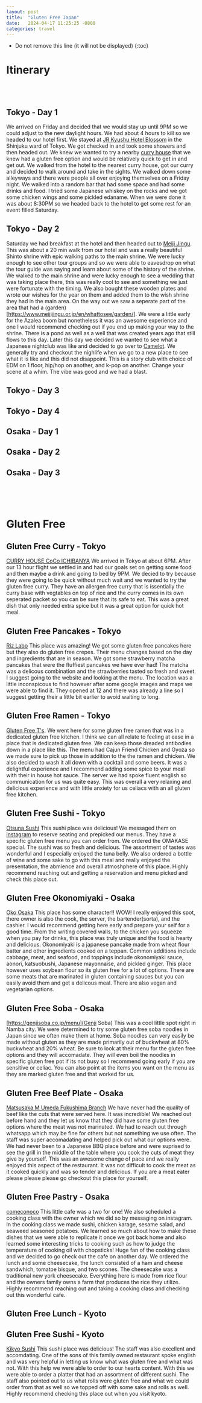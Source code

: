 ```yaml
---
layout: post
title:  "Gluten Free Japan"
date:   2024-04-17 11:25:25 -0800
categories: travel
---
```



* Do not remove this line (it will not be displayed)
{:toc}




# Itinerary
<br />
<br />

## Tokyo - Day 1

We arrived on Friday and decided that we would stay up until 9PM so we could adjust to the new daylight hours. We had about 4 hours to kill so we headed to our hotel first. We stayed at [JR Kyushu Hotel Blossom](https://www.jrk-hotels.co.jp/Shinjuku/) in the Shinjuku ward of Tokyo. We got checked in and took some showers and then headed out. We knew we wanted to try a nearby [curry house](#gluten-free-curry---tokyo) that we knew had a gluten free option and would be relatively quick to get in and get out. We walked from the hotel to the nearest curry house, got our curry and decided to walk around and take in the sights. We walked down some alleyways and there were people all over enjoying themselves on a Friday night. We walked into a random bar that had some space and had some drinks and food. I tried some Japanese whiskey on the rocks and we got some chicken wings and some pickled edaname. When we were done it was about 8:30PM so we headed back to the hotel to get some rest for an event filled Saturday.

## Tokyo - Day 2

Saturday we had breakfast at the hotel and then headed out to [Meiji Jingu](https://www.meijijingu.or.jp/en/). This was about a 20 min walk from our hotel and was a really beautiful Shinto shrine with epic walking paths to the main shrine. We were lucky enough to see other tour groups and so we were able to eavesdrop on what the tour guide was saying and learn about some of the history of the shrine. We walked to the main shrine and were lucky enough to see a wedding that was taking place there, this was really cool to see and something we just were fortunate with the timing. We also bought these wooden plates and wrote our wishes for the year on them and added them to the wish shrine they had in the main area. On the way out we saw a seperate part of the area that had a (garden)[https://www.meijijingu.or.jp/en/whattosee/garden/]. We were a little early for the Azalea boom but nonetheless it was an awesome experience and one I would recommend checking out if you end up making your way to the shrine. There is a pond as well as a well that was created years ago that still flows to this day. Later this day we decided we wanted to see what a Japanese nightclub was like and decided to go over to [Camelot](https://clubcamelot.jp/enjoy/). We generally try and checkout the nighlife when we go to a new place to see what it is like and this did not disappoint. This is a story club with choice of EDM on 1 floor, hip/hop on another, and k-pop on another. Change your scene at a whim. The vibe was good and we had a blast.

## Tokyo - Day 3

## Tokyo - Day 4

## Osaka - Day 1

## Osaka - Day 2

## Osaka - Day 3

<br />
<br />
<br />



# Gluten Free

## Gluten Free Curry - Tokyo

[CURRY HOUSE CoCo ICHIBANYA](https://www.ichibanya.co.jp/english/) We arrived in Tokyo at about 6PM. After our 13 hour flight we settled in and had our goals set on getting some food and then maybe a drink and going to bed by 9PM. We decied to try because they were going to be quick without much wait and we wanted to try the gluten free curry. They have an allergen free curry that is issentially the curry base with vegtables on top of rice and the curry comes in its own seperated packet so you can be sure that its safe to eat. This was a great dish that only needed extra spice but it was a great option for quick hot meal.

## Gluten Free Pancakes - Tokyo

[Riz Labo](https://www.rizlabo.com/) This place was amazing! We got some gluten free pancakes here but they also do gluten free crepes. Their menu changes based on the day and ingredients that are in season. We got some strawberry matcha pancakes that were the fluffiest pancakes we have ever had! The matcha was a delicous combination and the strawberries tasted so fresh and sweet. I suggest going to the website and looking at the menu. The location was a little inconspicous to find however after some google images and maps we were able to find it. They opened at 12 and there was already a line so I suggest getting their a little bit earlier to avoid waiting to long.

## Gluten Free Ramen - Tokyo

[Gluten Free T's](https://glutenfree.co.jp/home-en/). We went here for some gluten free ramen that was in a dedicated gluten free kitchen. I think we can all relate to feeling at ease in a place that is dedicated gluten free. We can keep those dreaded antibodies down in a place like this. The menu had Cajun Friend Chicken and Gyoza so we made sure to pick up those in addition to the the ramen and chicken. We also decided to wash it all down with a cocktail and some beers. It was a delightful experience and I recommend adding some spice to your meal with their in house hot sauce. The server we had spoke fluent english so communication for us was quite easy. This was overall a very relaxing and delicious experience and with little anxiety for us celiacs with an all gluten free kitchen.

## Gluten Free Sushi - Tokyo

[Otsuna Sushi](https://otsuna-sushi.com/) This sushi place was delicious! We messaged them on [instagram](https://www.instagram.com/otsunasushi1875/) to reserve seating and prepicked our menus. They have a specific gluten free menu you can order from. We ordered the OMAKASE special. The sushi was so fresh and delicious. The assortment of tastes was wonderful and I especially enjoyed the tuna belly. We also ordered a bottle of wine and some sake to go with this meal and really enjoyed the presentation, the abmience and overall atmoshphere of this place. Highly recommend reaching out and getting a reservation and menu picked and check this place out.

## Gluten Free Okonomiyaki - Osaka

[Oko Osaka](https://www.oko-osaka.com/english-menu) This place has some character!! WOW! I really enjoyed this spot, there owner is also the cook, the server, the bartender(sorta), and the cashier. I would recommend getting here early and prepare your self for a good time. From the writing covered walls, to the chicken you squeeze when you pay for drinks, this place was truly unique and the food is hearty and delicious. Okonomiyaki is a japanese pancake made from wheat flour batter and other ingredients cooked on a teppan. Common additions include cabbage, meat, and seafood, and toppings include okonomiyaki sauce, aonori, katsuobushi, Japanese mayonnaise, and pickled ginger. This place however uses soybean flour so its gluten free for a lot of options. There are some meats that are marinated in gluten containing sauces but you can easily avoid them and get a delicous meal. There are also vegan and vegetarian options. 

## Gluten Free Soba - Osaka 
[https://genjisoba.co.jp/menu](Genji Soba) This was a cool little spot right in Namba city. We were determined to try some gluten free soba noodles in Japan since we often make them at home. Soba noodles can very easily be made without gluten as they are made primarily out of buckwheat at 80% buckwheat and 20% wheat. Be sure to look at their menu for the gluten free options and they will accomadate. They will even boil the noodles in specific gluten free pot if its not busy so I recommend going early if you are sensitive or celiac. You can also point at the items you want on the menu as they are marked gluten free and that worked for us.

## Gluten Free Beef Plate - Osaka
[Matsusaka M Umeda Fukushima Branch](https://www.matsusaka-projects.com/english/) We have never had the quality of beef like the cuts that were served here. It was incredible! We reached out before hand and they let us know that they did have some gluten free options where the meat was not marinated. We had to reach out through whatsapp which may be fine for others but not something we use often. The staff was super accomadating and helped pick out what our options were. We had never been to a Japanese BBQ place before and were suprised to see the grill in the middle of the table where you cook the cuts of meat they give by yourself. This was an awesome change of pace and we really enjoyed this aspect of the restaurant. It was not difficult to cook the meat as it cooked quickly and was so tender and delicious. If you are a meat eater please please please go checkout this place for yourself.

## Gluten Free Pastry - Osaka 
[comeconoco](https://comeconoco.com/en/cafe/) This little cafe was a two for one! We also scheduled a cooking class with the owner which we did so by messaging on instagram. In the cooking class we made sushi, chicken karage, sesame salad, and seaweed seasoned potatoes. We learned so much about how to make these dishes that we were able to replicate it once we got back home and also learned some interesting tricks to cooking such as how to judge the temperature of cooking oil with chopsticks! Huge fan of the cooking class and we decided to go check out the cafe on another day. We ordered the lunch and some cheesecake, the lunch consisted of a ham and cheese sandwhich, tomatoe bisque, and two scones. The cheesecake was a traditional new york cheesecake. Everything here is made from rice flour and the owners family owns a farm that produces the rice they utilize. Highly recommend reaching out and taking a cooking class and checking out this wonderful cafe.

## Gluten Free Lunch - Kyoto

## Gluten Free Sushi - Kyoto
[Kikyo Sushi](https://kikyo-sushi-kyoto.com/) This sushi place was delicious! The staff was also excellent and accomdating. One of the sons of this family owned restaurant spoke english and was very helpful in letting us know what was gluten free and what was not. With this help we were able to order to our hearts content. With this we were able to order a platter that had an assortment of different sushi. The staff also pointed out to us what rolls were gluten free and what we could order from that as well so we topped off with some sake and rolls as well. Highly recommend checking this place out when you visit kyoto.







